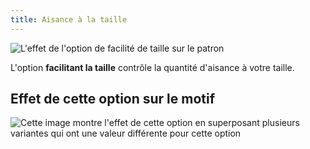 ```yaml
---
title: Aisance à la taille
---
```


![L'effet de l'option de facilité de taille sur le patron](sample.png)

L'option **facilitant la taille** contrôle la quantité d'aisance à votre taille.

## Effet de cette option sur le motif

![Cette image montre l'effet de cette option en superposant plusieurs variantes qui ont une valeur différente pour cette option](bella_waistease_sample.svg "Effet de cette option sur le motif")
